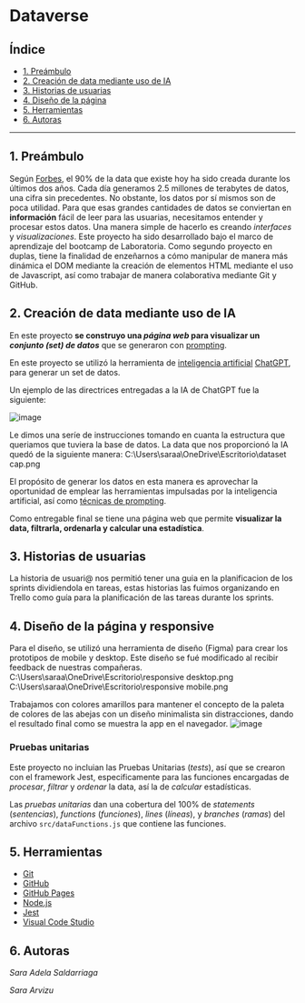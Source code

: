 # Dataverse

## Índice

* [1. Preámbulo](#1-preámbulo)
* [2. Creación de data mediante uso de IA](#2-creación-de-data-mediante-uso-de-IA)
* [3. Historias de usuarias](#3-historias-de-usuarias)
* [4. Diseño de la página](#4-diseño-de-la-página)
* [5. Herramientas](#5-herramientas)
* [6. Autoras](#6-autoras)


***

## 1. Preámbulo

Según [Forbes](https://www.forbes.com/sites/bernardmarr/2018/05/21/how-much-data-do-we-create-every-day-the-mind-blowing-stats-everyone-should-read),
el 90% de la data que existe hoy ha sido creada durante los últimos dos años.
Cada día generamos 2.5 millones de terabytes de datos, una cifra sin
precedentes.
No obstante, los datos por sí mismos son de poca utilidad. Para que esas
grandes cantidades de datos se conviertan en **información** fácil de leer para
las usuarias, necesitamos entender y procesar estos datos. Una manera simple de
hacerlo es creando *interfaces* y *visualizaciones*.
Este proyecto ha sido desarrollado bajo el marco de aprendizaje del bootcamp de Laboratoria. Como segundo proyecto en duplas, tiene la finalidad de enzeñarnos a cómo manipular de manera más dinámica el DOM mediante la creación de elementos HTML mediante el uso de Javascript, así como trabajar de manera colaborativa mediante Git y GitHub.

## 2. Creación de data mediante uso de IA

En este proyecto **se construyo una *página web* para visualizar un
*conjunto (set) de datos*** que se generaron con [prompting](https://www.itmadrid.com/que-es-un-prompt-en-inteligencia-artificial-ia/).

En este proyecto se utilizó la herramienta de
[inteligencia artificial](https://es.wikipedia.org/wiki/Inteligencia_artificial)
 [ChatGPT](https://openai.com/chatgpt), 
para generar un set de datos.

Un ejemplo de las directrices entregadas a la IA de ChatGPT fue la siguiente:

![image](https://github.com/saraAdelaSaldarriagaRomero/DEV012-dataverse/assets/143374716/5bd0eeb3-acde-4f9e-a574-3ed5cc2ff4f7)


Le dimos una seríe de instrucciones tomando en cuanta la estructura que queriamos que tuviera la base de datos.
La data que nos proporcionó la IA quedó de la siguiente manera:
C:\Users\saraa\OneDrive\Escritorio\dataset cap.png

El propósito de generar los datos en esta manera es aprovechar la oportunidad de emplear las herramientas impulsadas por la inteligencia
artificial, así como [técnicas de
prompting](https://learnprompting.org/es/docs/intro).

Como entregable final se tiene una página web que permite **visualizar la data,
filtrarla, ordenarla y calcular una estadística**. 


## 3. Historias de usuarias
La historia de usuari@ nos permitió tener una guia en la planificacion de los sprints dividiendola en tareas, estas historias las fuimos organizando en Trello como guía para la planificación de las tareas durante los sprints.

## 4. Diseño de la página y responsive

Para el diseño, se utilizó una herramienta de diseño (Figma) para crear los prototipos de mobile y desktop. Este diseño se fué 
modificado al recibir feedback de nuestras compañeras.
C:\Users\saraa\OneDrive\Escritorio\responsive desktop.png
C:\Users\saraa\OneDrive\Escritorio\responsive mobile.png

Trabajamos con colores amarillos para mantener el concepto de la paleta de colores de las abejas con un diseño minimalista sin
distracciones, dando el resultado final como se muestra la app en el navegador.
![image](https://github.com/saraAdelaSaldarriagaRomero/DEV012-dataverse/assets/143374716/d0d30b40-7d11-49e9-9316-59c69e47d726)

### Pruebas unitarias

Este proyecto no incluian las Pruebas Unitarias (*tests*), así que se crearon con el framework Jest, especificamente para las funciones encargadas de  *procesar*,
*filtrar* y *ordenar* la data, así la de *calcular* estadísticas.

Las *pruebas unitarias*  dan una cobertura del 100% de *statements*
(*sentencias*), *functions* (*funciones*), *lines* (*líneas*), y *branches*
(*ramas*) del archivo `src/dataFunctions.js` que contiene las funciones.

## 5. Herramientas

- [Git](https://git-scm.com/)
- [GitHub](https://github.com/)
- [GitHub Pages](https://pages.github.com/)
- [Node.js](https://nodejs.org/)
- [Jest](https://jestjs.io/)
- [Visual Code Studio](https://code.visualstudio.com/)

## 6. Autoras
*Sara Adela Saldarriaga*

*Sara Arvizu*

